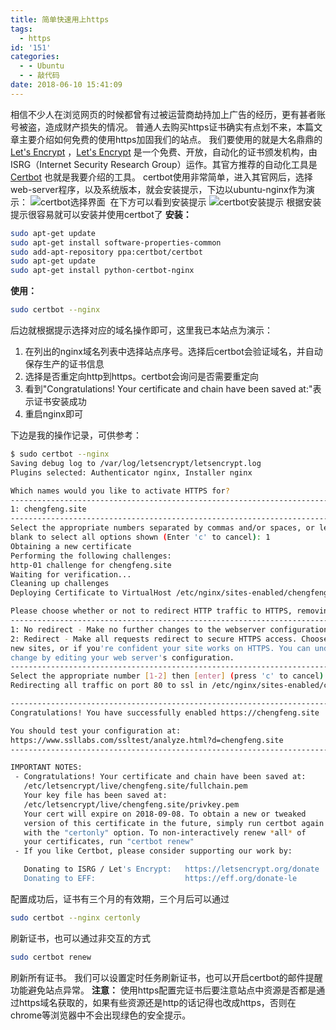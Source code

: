 ```yaml
---
title: 简单快速用上https
tags:
  - https
id: '151'
categories:
  - - Ubuntu
  - - 敲代码
date: 2018-06-10 15:41:09
---
```


相信不少人在浏览网页的时候都曾有过被运营商劫持加上广告的经历，更有甚者账号被盗，造成财产损失的情况。 普通人去购买https证书确实有点划不来，本篇文章主要介绍如何免费的使用https加固我们的站点。 我们要使用的就是大名鼎鼎的[Let's Encrypt](https://letsencrypt.org/) ，[Let's Encrypt](https://letsencrypt.org/) 是一个免费、开放，自动化的证书颁发机构，由 ISRG（Internet Security Research Group）运作。其官方推荐的自动化工具是[Certbot](https://certbot.eff.org/) 也就是我要介绍的工具。 certbot使用非常简单，进入其官网后，选择web-server程序，以及系统版本，就会安装提示，下边以ubuntu-nginx作为演示： ![certbot选择界面](https://blog-1252719385.cos.ap-guangzhou.myqcloud.com/images/20180610150801.png)  在下方可以看到安装提示 ![certbot安装提示](https://blog-1252719385.cos.ap-guangzhou.myqcloud.com/images/20180610151442.png) 根据安装提示很容易就可以安装并使用certbot了 **安装：**

```bash
sudo apt-get update
sudo apt-get install software-properties-common
sudo add-apt-repository ppa:certbot/certbot
sudo apt-get update
sudo apt-get install python-certbot-nginx
```

**使用：**

```bash
sudo certbot --nginx
```

后边就根据提示选择对应的域名操作即可，这里我已本站点为演示：

1.  在列出的nginx域名列表中选择站点序号。选择后certbot会验证域名，并自动保存生产的证书信息
2.  选择是否重定向http到https。certbot会询问是否需要重定向
3.  看到"Congratulations! Your certificate and chain have been saved at:"表示证书安装成功
4.  重启nginx即可

下边是我的操作记录，可供参考：

```bash
$ sudo certbot --nginx
Saving debug log to /var/log/letsencrypt/letsencrypt.log
Plugins selected: Authenticator nginx, Installer nginx

Which names would you like to activate HTTPS for?
-------------------------------------------------------------------------------
1: chengfeng.site
-------------------------------------------------------------------------------
Select the appropriate numbers separated by commas and/or spaces, or leave input
blank to select all options shown (Enter 'c' to cancel): 1
Obtaining a new certificate
Performing the following challenges:
http-01 challenge for chengfeng.site
Waiting for verification...
Cleaning up challenges
Deploying Certificate to VirtualHost /etc/nginx/sites-enabled/chengfeng.site

Please choose whether or not to redirect HTTP traffic to HTTPS, removing HTTP access.
-------------------------------------------------------------------------------
1: No redirect - Make no further changes to the webserver configuration.
2: Redirect - Make all requests redirect to secure HTTPS access. Choose this for
new sites, or if you're confident your site works on HTTPS. You can undo this
change by editing your web server's configuration.
-------------------------------------------------------------------------------
Select the appropriate number [1-2] then [enter] (press 'c' to cancel): 2
Redirecting all traffic on port 80 to ssl in /etc/nginx/sites-enabled/chengfeng.site

-------------------------------------------------------------------------------
Congratulations! You have successfully enabled https://chengfeng.site

You should test your configuration at:
https://www.ssllabs.com/ssltest/analyze.html?d=chengfeng.site
-------------------------------------------------------------------------------

IMPORTANT NOTES:
 - Congratulations! Your certificate and chain have been saved at:
   /etc/letsencrypt/live/chengfeng.site/fullchain.pem
   Your key file has been saved at:
   /etc/letsencrypt/live/chengfeng.site/privkey.pem
   Your cert will expire on 2018-09-08. To obtain a new or tweaked
   version of this certificate in the future, simply run certbot again
   with the "certonly" option. To non-interactively renew *all* of
   your certificates, run "certbot renew"
 - If you like Certbot, please consider supporting our work by:

   Donating to ISRG / Let's Encrypt:   https://letsencrypt.org/donate
   Donating to EFF:                    https://eff.org/donate-le

```

配置成功后，证书有三个月的有效期，三个月后可以通过

```bash
sudo certbot --nginx certonly
```

刷新证书，也可以通过非交互的方式

```bash
sudo certbot renew
```

刷新所有证书。 我们可以设置定时任务刷新证书，也可以开启certbot的邮件提醒功能避免站点异常。 **注意：** 使用https配置完证书后要注意站点中资源是否都是通过https域名获取的，如果有些资源还是http的话记得也改成https，否则在chrome等浏览器中不会出现绿色的安全提示。